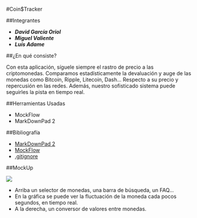 #Coin$Tracker


##Integrantes

-	***David García Oriol***
-	***Miguel Valiente***
-	***Luís Adame***

##¿En qué consiste?

Con esta aplicación, síguele siempre el rastro de precio
a las criptomonedas. Comparamos estadísticamente la devaluación y auge de las
monedas como Bitcoin, Ripple, Litecoin, Dash... Respecto
a su precio y repercusión en las redes.
Además, nuestro sofisticado sistema puede seguirles la pista en tiempo real.

##Herramientas Usadas

 - MockFlow
 - MarkDownPad 2

##Bibliografía
 -  [MarkDownPad 2](http://markdownpad.com/)
 -  [MockFlow](https://www.mockflow.com/)
 -  [.gitignore](http://aprendegit.com/tag/gitignore/)

##MockUp

![](https://media.discordapp.net/attachments/382291738728988675/434098719390957586/Main_Page.png?width=616&height=532)

 - Arriba un selector de monedas, una barra de búsqueda, un FAQ...
 - En la gráfica se puede ver la fluctuación de la moneda cada pocos segundos, en tiempo real.
 - A la derecha, un conversor de valores entre monedas.
 
